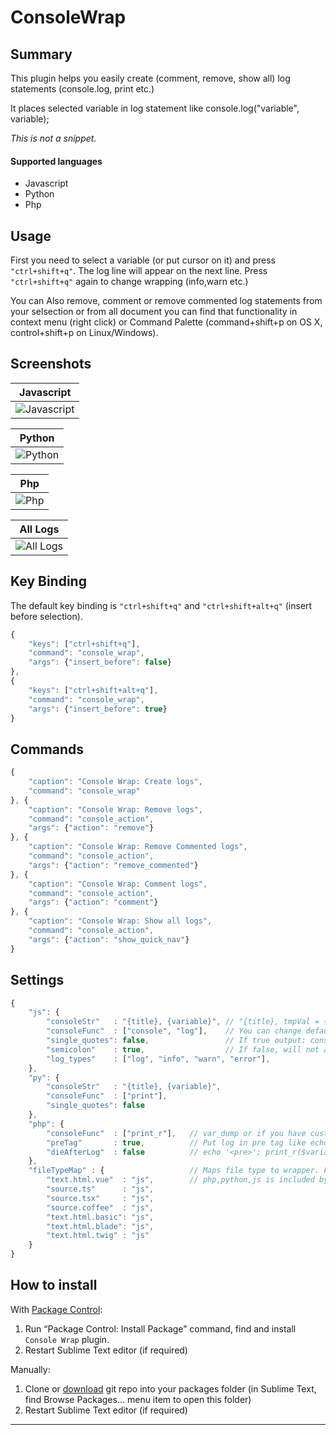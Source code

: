 ConsoleWrap
================

## Summary
This plugin helps you easily create (comment, remove, show all) log statements (console.log, print etc.)

It places selected variable in log statement like console.log("variable", variable);

*This is not a snippet.* 

#### Supported languages

* Javascript
* Python
* Php

## Usage

First you need to select a variable (or put cursor on it) and press `"ctrl+shift+q"`. The log line will appear on the next line. Press `"ctrl+shift+q"` again to change wrapping (info,warn etc.)

You can Also remove, comment or remove commented log statements from your selsection or from all document
you can find that functionality in context menu (right click) or Command Palette (command+shift+p on OS X, control+shift+p on Linux/Windows).


## Screenshots

| Javascript |
| ---------- |
| ![Javascript](https://github.com/unknownuser88/consolewrap/raw/master/images/js.gif) |

| Python |
| ------ |
| ![Python](https://github.com/unknownuser88/consolewrap/raw/master/images/py.gif)  |

| Php |
| --- |
| ![Php](https://github.com/unknownuser88/consolewrap/raw/master/images/php.gif) |

| All Logs |
| -------- |
| ![All Logs](https://github.com/unknownuser88/consolewrap/raw/master/images/list.gif)  |


## Key Binding

The default key binding is `"ctrl+shift+q"` and `"ctrl+shift+alt+q"` (insert before selection).

```javascript
{ 
    "keys": ["ctrl+shift+q"], 
    "command": "console_wrap",
    "args": {"insert_before": false}
},
{ 
    "keys": ["ctrl+shift+alt+q"], 
    "command": "console_wrap",
    "args": {"insert_before": true}
}
```

## Commands

```javascript
{
    "caption": "Console Wrap: Create logs",
    "command": "console_wrap"
}, {
    "caption": "Console Wrap: Remove logs",
    "command": "console_action",
    "args": {"action": "remove"}
}, {
    "caption": "Console Wrap: Remove Commented logs",
    "command": "console_action",
    "args": {"action": "remove_commented"}
}, {
    "caption": "Console Wrap: Comment logs",
    "command": "console_action",
    "args": {"action": "comment"}
}, {
    "caption": "Console Wrap: Show all logs",
    "command": "console_action",
    "args": {"action": "show_quick_nav"}
}
```

## Settings

```javascript
{
    "js": {
        "consoleStr"   : "{title}, {variable}", // "{title}, tmpVal = {variable}" to assigne value to temporary parameter output: console.log('title', tmpVal = variable);
        "consoleFunc"  : ["console", "log"],    // You can change default log statement for example ["logger", "info"] output: logger.info('title', variable);
        "single_quotes": false,                 // If true output: console.log('title', variable);
        "semicolon"    : true,                  // If false, will not add semicolon at end of line
        "log_types"    : ["log", "info", "warn", "error"],
    },
    "py": {
        "consoleStr"   : "{title}, {variable}",
        "consoleFunc"  : ["print"],
        "single_quotes": false
    },
    "php": {
        "consoleFunc"  : ["print_r"],   // var_dump or if you have custom logger ["$logger", "debug"] output: $logger->debug($variable);
        "preTag"       : true,          // Put log in pre tag like echo '<pre>'; print_r($variable); echo '</pre>';
        "dieAfterLog"  : false          // echo '<pre>'; print_r($variable); echo '</pre>'; die();
    },
    "fileTypeMap" : {                   // Maps file type to wrapper. For example "text.html.vue": "js" means use js wrapper in vue js files
        "text.html.vue"  : "js",        // php,python,js is included by dafault ("embedding.php": "php", "source.js": "js", "source.python": "py")
        "source.ts"      : "js",
        "source.tsx"     : "js",
        "source.coffee"  : "js",
        "text.html.basic": "js",
        "text.html.blade": "js",
        "text.html.twig" : "js"
    }
}

```

## How to install

With [Package Control](http://wbond.net/sublime_packages/package_control):

1. Run “Package Control: Install Package” command, find and install `Console Wrap` plugin.
2. Restart Sublime Text editor (if required)

Manually:

1. Clone or [download](https://github.com/unknownuser88/consolewrap/archive/master.zip) git repo into your packages folder (in Sublime Text, find Browse Packages... menu item to open this folder)
2. Restart Sublime Text editor (if required)

---